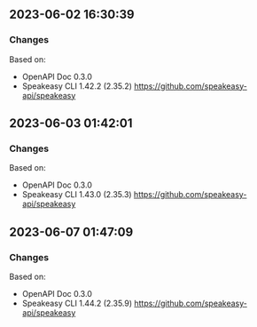 

## 2023-06-02 16:30:39
### Changes
Based on:
- OpenAPI Doc 0.3.0 
- Speakeasy CLI 1.42.2 (2.35.2) https://github.com/speakeasy-api/speakeasy

## 2023-06-03 01:42:01
### Changes
Based on:
- OpenAPI Doc 0.3.0 
- Speakeasy CLI 1.43.0 (2.35.3) https://github.com/speakeasy-api/speakeasy

## 2023-06-07 01:47:09
### Changes
Based on:
- OpenAPI Doc 0.3.0 
- Speakeasy CLI 1.44.2 (2.35.9) https://github.com/speakeasy-api/speakeasy